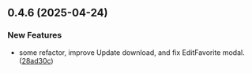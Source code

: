 ## 0.4.6 (2025-04-24)


### New Features

* some refactor, improve Update download, and fix EditFavorite modal. ([28ad30c](https://github.com/manga-you-know/desktop/commit/28ad30c05c7436efee949416016b770dcb99c2fb))

